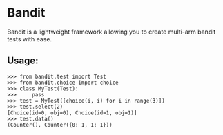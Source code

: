 Bandit
======

Bandit is a lightweight framework allowing you to create multi-arm bandit tests with ease.


Usage:
-----

    >>> from bandit.test import Test
    >>> from bandit.choice import choice
    >>> class MyTest(Test):
    >>>     pass
    >>> test = MyTest([choice(i, i) for i in range(3)])
    >>> test.select(2)
    [Choice(id=0, obj=0), Choice(id=1, obj=1)]
    >>> test.data()
    (Counter(), Counter({0: 1, 1: 1}))
